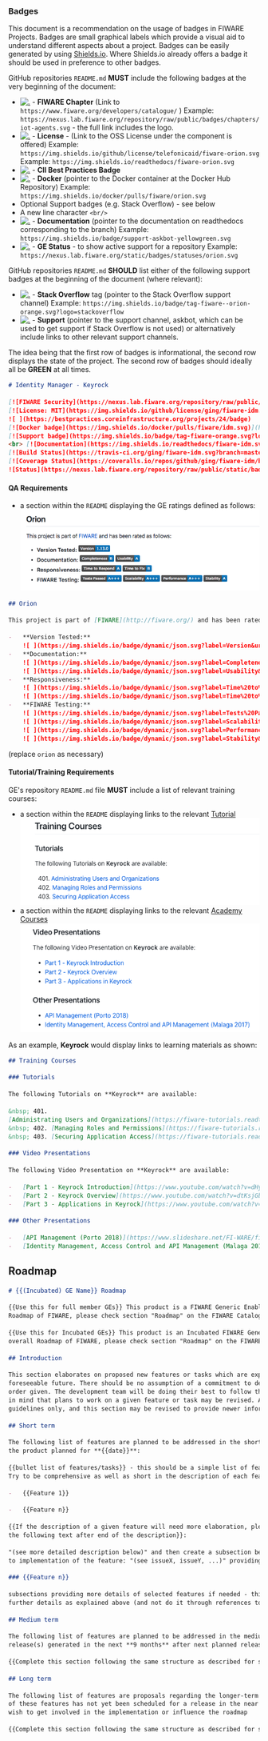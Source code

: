 ### Badges

This document is a recommendation on the usage of badges in FIWARE Projects. Badges are small graphical labels which
provide a visual aid to understand different aspects about a project. Badges can be easily generated by using
[Shields.io](http://shields.io/). Where Shields.io already offers a badge it should be used in preference to other
badges.

GitHub repositories `README.md` **MUST** include the following badges at the very beginning of the document:

-   [![.](https://nexus.lab.fiware.org/repository/raw/public/badges/chapters/iot-agents.svg)](#) - **FIWARE Chapter**
    (Link to `https://www.fiware.org/developers/catalogue/` ) Example:
    `https://nexus.lab.fiware.org/repository/raw/public/badges/chapters/iot-agents.svg` - the full link includes the
    logo.
-   [![.](https://img.shields.io/github/license/telefonicaid/fiware-orion.svg)](#) - **License** - (Link to the OSS
    License under the component is offered) Example:
    `https://img.shields.io/github/license/telefonicaid/fiware-orion.svg` Example:
    `https://img.shields.io/readthedocs/fiware-orion.svg`
-   [![.](https://bestpractices.coreinfrastructure.org/projects/24/badge)](#) - **CII Best Practices Badge**
-   [![.](https://img.shields.io/docker/pulls/fiware/orion.svg)](#) - **Docker** (pointer to the Docker container at the
    Docker Hub Repository) Example: `https://img.shields.io/docker/pulls/fiware/orion.svg`
-   Optional Support badges (e.g. Stack Overflow) - see below
-   A new line character `<br/>`
-   [![.](https://img.shields.io/readthedocs/fiware-orion.svg)](#) - **Documentation** (pointer to the documentation on
    readthedocs corresponding to the branch) Example: `https://img.shields.io/badge/support-askbot-yellowgreen.svg`
-   [![.](https://nexus.lab.fiware.org/repository/raw/public/static/badges/statuses/keyrock.svg)](#) - **GE Status** -
    to show active support for a repository Example: `https://nexus.lab.fiware.org/static/badges/statuses/orion.svg`

GitHub repositories `README.md` **SHOULD** list either of the following support badges at the beginning of the document
(where relevant):

-   [![.](https://img.shields.io/badge/tag-fiware--orion-orange.svg?logo=stackoverflow)](#) - **Stack Overflow** tag
    (pointer to the Stack Overflow support channel) Example:
    `https://img.shields.io/badge/tag-fiware--orion-orange.svg?logo=stackoverflow`
-   [![.](https://img.shields.io/badge/support-askbot-yellowgreen.svg)](#) - **Support** (pointer to the support
    channel, askbot, which can be used to get support if Stack Overflow is not used) or alternatively include links to
    other relevant support channels.

The idea being that the first row of badges is informational, the second row displays the state of the project. The
second row of badges should ideally all be **GREEN** at all times.

```markdown
# Identity Manager - Keyrock

[![FIWARE Security](https://nexus.lab.fiware.org/repository/raw/public/badges/chapters/security.svg)](https://www.fiware.org/developers/catalogue/)
[![License: MIT](https://img.shields.io/github/license/ging/fiware-idm.svg)](https://opensource.org/licenses/MIT)
![ ](https://bestpractices.coreinfrastructure.org/projects/24/badge)
[![Docker badge](https://img.shields.io/docker/pulls/fiware/idm.svg)](https://hub.docker.com/r/fiware/idm/)
[![Support badge](https://img.shields.io/badge/tag-fiware-orange.svg?logo=stackoverflow)](https://stackoverflow.com/questions/tagged/fiware-keyrock)
<br> [![Documentation](https://img.shields.io/readthedocs/fiware-idm.svg)](https://fiware-idm.readthedocs.io/en/latest/)
[![Build Status](https://travis-ci.org/ging/fiware-idm.svg?branch=master)](https://travis-ci.org/ging/fiware-idm)
[![Coverage Status](https://coveralls.io/repos/github/ging/fiware-idm/badge.svg?branch=master)](https://coveralls.io/github/ging/fiware-idm?branch=master)
![Status](https://nexus.lab.fiware.org/repository/raw/public/static/badges/statuses/keyrock.svg)
```

#### QA Requirements

-   a section within the `README` displaying the GE ratings defined as follows: ![](img/rating.png)

```markdown
## Orion

This project is part of [FIWARE](http://fiware.org/) and has been rated as follows:

-   **Version Tested:**
    ![ ](https://img.shields.io/badge/dynamic/json.svg?label=Version&url=https://fiware.github.io/Generic-Enablers/json/orion.json&query=$.version&colorB=blue)
-   **Documentation:**
    ![ ](https://img.shields.io/badge/dynamic/json.svg?label=Completeness&url=https://fiware.github.io/Generic-Enablers/json/orion.json&query=$.docCompleteness&colorB=blue)
    ![ ](https://img.shields.io/badge/dynamic/json.svg?label=Usability&url=https://fiware.github.io/Generic-Enablers/json/orion.json&query=$.docSoundness&colorB=blue)
-   **Responsiveness:**
    ![ ](https://img.shields.io/badge/dynamic/json.svg?label=Time%20to%20Respond&url=https://fiware.github.io/Generic-Enablers/json/orion.json&query=$.timeToCharge&colorB=blue)
    ![ ](https://img.shields.io/badge/dynamic/json.svg?label=Time%20to%20Fix&url=https://fiware.github.io/Generic-Enablers/json/orion.json&query=$.timeToFix&colorB=blue)
-   **FIWARE Testing:**
    ![ ](https://img.shields.io/badge/dynamic/json.svg?label=Tests%20Passed&url=https://fiware.github.io/Generic-Enablers/json/orion.json&query=$.failureRate&colorB=blue)
    ![ ](https://img.shields.io/badge/dynamic/json.svg?label=Scalability&url=https://fiware.github.io/Generic-Enablers/json/orion.json&query=$.scalability&colorB=blue)
    ![ ](https://img.shields.io/badge/dynamic/json.svg?label=Performance&url=https://fiware.github.io/Generic-Enablers/json/orion.json&query=$.performance&colorB=blue)
    ![ ](https://img.shields.io/badge/dynamic/json.svg?label=Stability&url=https://fiware.github.io/Generic-Enablers/json/orion.json&query=$.stability&colorB=blue)
```

(replace `orion` as necessary)

#### Tutorial/Training Requirements

GE's repository `README.md` file **MUST** include a list of relevant training courses:

-   a section within the `README` displaying links to the relevant [Tutorial](learning_materials.md#tutorials)
    ![](img/tutorial.png)
-   a section within the `README` displaying links to the relevant [Academy Courses](learning_materials.md#academy)
    ![](img/academy.png)

As an example, **Keyrock** would display links to learning materials as shown:

```markdown
## Training Courses

### Tutorials

The following Tutorials on **Keyrock** are available:

&nbsp; 401.
[Administrating Users and Organizations](https://fiware-tutorials.readthedocs.io/en/latest/identity-management)<br/>
&nbsp; 402. [Managing Roles and Permissions](https://fiware-tutorials.readthedocs.io/en/latest/roles-permissions)<br/>
&nbsp; 403. [Securing Application Access](https://fiware-tutorials.readthedocs.io/en/latest/securing-access)<br/>

### Video Presentations

The following Video Presentation on **Keyrock** are available:

-   [Part 1 - Keyrock Introduction](https://www.youtube.com/watch?v=dHyVTan6bUY)
-   [Part 2 - Keyrock Overview](https://www.youtube.com/watch?v=dtKsjGbJ7X)
-   [Part 3 - Applications in Keyrock](https://www.youtube.com/watch?v=pjsl0eHpFww)

### Other Presentations

-   [API Management (Porto 2018)](https://www.slideshare.net/FI-WARE/fiware-global-summit-fiwares-api-management-97030121)
-   [Identity Management, Access Control and API Management (Malaga 2017)](https://www.slideshare.net/FI-WARE/fiware-alvaro-alonso-complete-framework-for-identity-access-control-and-api-management)
```

## Roadmap

```markdown
# {{(Incubated) GE Name}} Roadmap

{{Use this for full member GEs}} This product is a FIWARE Generic Enabler. If you would like to learn about the overall
Roadmap of FIWARE, please check section "Roadmap" on the FIWARE Catalogue.

{{Use this for Incubated GEs}} This product is an Incubated FIWARE Generic Enabler. If you would like to learn about the
overall Roadmap of FIWARE, please check section "Roadmap" on the FIWARE Catalogue.

## Introduction

This section elaborates on proposed new features or tasks which are expected to be added to the product in the
foreseeable future. There should be no assumption of a commitment to deliver these features on specific dates or in the
order given. The development team will be doing their best to follow the proposed dates and priorities, but please bear
in mind that plans to work on a given feature or task may be revised. All information is provided as a general
guidelines only, and this section may be revised to provide newer information at any time.

## Short term

The following list of features are planned to be addressed in the short term, and incorporated in the next release of
the product planned for **{{date}}**:

{{bullet list of features/tasks}} - this should be a simple list of features you plan to address in the given period.
Try to be comprehensive as well as short in the description of each feature (**2 lines max**).

-   {{Feature 1}}

-   {{Feature n}}

{{If the description of a given feature will need more elaboration, please add
the following text after end of the description}}:

"(see more detailed description below)" and then create a subsection below or, alternatively, refer to issues associated
to implementation of the feature: "(see issueX, issueY, ...)" providing the link for each issue.

### {{Feature n}}

subsections providing more details of selected features if needed - this section would be needed if you plan to add
further details as explained above (and not do it through references to issues)

## Medium term

The following list of features are planned to be addressed in the medium term, typically within the subsequent
release(s) generated in the next **9 months** after next planned release:

{{Complete this section following the same structure as described for short term roadmap}}

## Long term

The following list of features are proposals regarding the longer-term evolution of the product even though development
of these features has not yet been scheduled for a release in the near future. Please feel free to contact us if you
wish to get involved in the implementation or influence the roadmap

{{Complete this section following the same structure as described for short term roadmap}}
```
